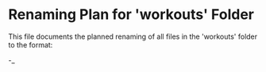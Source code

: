 # Renaming Plan for 'workouts' Folder

This file documents the planned renaming of all files in the 'workouts' folder to the format:

<blockNumber>-<weekNumber>_<title>.md

Additionally, the date will be removed from the filename and inserted at the top of each document.

---

## Planned Renames

1. 2025-07-29-Upper_Body_Strength_Block1_Week3.md → 1-3_Upper_Body_Strength.md
2. 2025-07-30-Yin_Yoga_Recovery_Flow_Rest_Day.md → (no block/week info, suggest: recovery_Yin_Yoga_Rest_Day.md)
3. 2025-07-31_04-48-28-Lower_Body_Strength_Block1_Week3.md → 1-3_Lower_Body_Strength.md
4. 2025-08-01-Full_Body_Endurance_Conditioning_Block1_Week3_Adjusted.md → 1-3_Full_Body_Endurance_Conditioning_Adjusted.md
5. Biceps_Triceps_Core_Workout.md → (no block/week info, suggest: Biceps_Triceps_Core_Workout.md)
6. Block1Week2_FullBodyConditioning.md → 1-2_Full_Body_Conditioning.md
7. Block1Week2_LowerBody.md → 1-2_Lower_Body.md
8. Upper_Body_Strength_Block1_Week2_Modified.md → 1-2_Upper_Body_Strength_Modified.md

---

## Date Insertion

For files with a date in the filename, the date will be added as a line at the top of the document (e.g., `**Date:** July 29, 2025`).

For files without a date, no date will be added unless it is already present in the document.

---

## Next Steps
- Rename files as above
- Edit file contents to insert date at the top (if applicable)
- Remove any date from the title line
